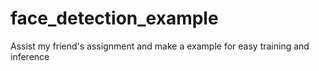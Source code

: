 # face_detection_example
Assist my friend's assignment and make a example for easy training and inference
